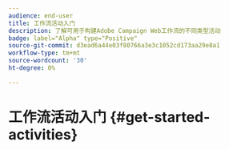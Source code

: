 ```yaml
---
audience: end-user
title: 工作流活动入门
description: 了解可用于构建Adobe Campaign Web工作流的不同类型活动
badge: label="Alpha" type="Positive"
source-git-commit: d3ead6a44e03f80766a3e3c1052cd173aa29e8a1
workflow-type: tm+mt
source-wordcount: '30'
ht-degree: 0%

---
```


# 工作流活动入门 {#get-started-activities}
